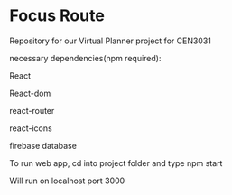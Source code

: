 # Focus Route
Repository for our Virtual Planner project for CEN3031

necessary dependencies(npm required): 

React

React-dom

react-router

react-icons

firebase database

To run web app, cd into project folder and type npm start

Will run on localhost port 3000



